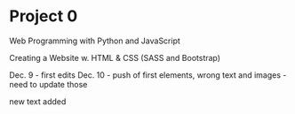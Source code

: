 # Project 0

Web Programming with Python and JavaScript



Creating a Website w. HTML & CSS (SASS and Bootstrap)

Dec. 9 - first edits
Dec. 10 - push of first elements, wrong text and images - need to update those

new text added 


